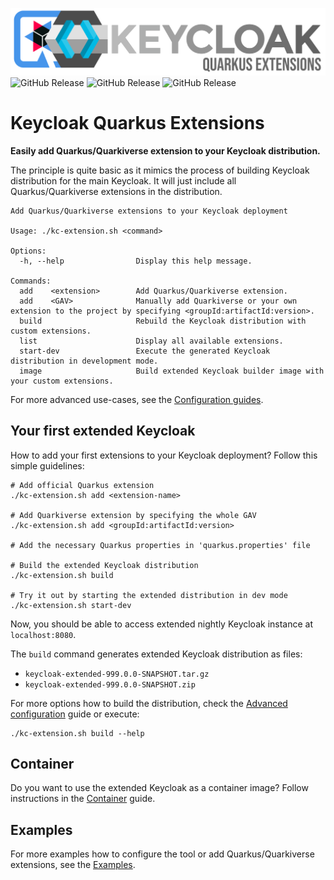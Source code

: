 ![Keycloak-extended](logo.png)
![GitHub Release](https://img.shields.io/github/v/release/mabartos/keycloak-quarkus-extensions)
![GitHub Release](https://img.shields.io/github/v/release/keycloak/keycloak.svg?logo=keycloak&label=supports%20Keycloak)
![GitHub Release](https://img.shields.io/github/v/release/keycloak/keycloak.svg?logo=keycloak&label=supports%20Keycloak&include_prereleases)

# Keycloak Quarkus Extensions

**Easily add Quarkus/Quarkiverse extension to your Keycloak distribution.**

The principle is quite basic as it mimics the process of building Keycloak distribution for the main Keycloak.
It will just include all Quarkus/Quarkiverse extensions in the distribution.

```shell
Add Quarkus/Quarkiverse extensions to your Keycloak deployment

Usage: ./kc-extension.sh <command>

Options:
  -h, --help                Display this help message.

Commands:
  add    <extension>        Add Quarkus/Quarkiverse extension.
  add    <GAV>              Manually add Quarkiverse or your own extension to the project by specifying <groupId:artifactId:version>.
  build                     Rebuild the Keycloak distribution with custom extensions.
  list                      Display all available extensions.
  start-dev                 Execute the generated Keycloak distribution in development mode.
  image                     Build extended Keycloak builder image with your custom extensions.
```

For more advanced use-cases, see the [Configuration guides](examples/README.md#configuration).

## Your first extended Keycloak

How to add your first extensions to your Keycloak deployment? Follow this simple guidelines:

```shell 
# Add official Quarkus extension
./kc-extension.sh add <extension-name>

# Add Quarkiverse extension by specifying the whole GAV
./kc-extension.sh add <groupId:artifactId:version>

# Add the necessary Quarkus properties in 'quarkus.properties' file

# Build the extended Keycloak distribution
./kc-extension.sh build

# Try it out by starting the extended distribution in dev mode
./kc-extension.sh start-dev
```

Now, you should be able to access extended nightly Keycloak instance at `localhost:8080`.

The `build` command generates extended Keycloak distribution as files:

* `keycloak-extended-999.0.0-SNAPSHOT.tar.gz`
* `keycloak-extended-999.0.0-SNAPSHOT.zip`

For more options how to build the distribution, check the [Advanced configuration](examples/advanced-configuration.md) guide or execute:
```shell
./kc-extension.sh build --help
```

## Container

Do you want to use the extended Keycloak as a container image?
Follow instructions in the [Container](docs/container.md) guide.

## Examples

For more examples how to configure the tool or add Quarkus/Quarkiverse extensions, see the [Examples](examples/README.md).
